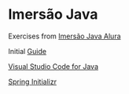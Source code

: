 # Imersão Java

Exercises from [Imersão Java Alura](https://www.alura.com.br/imersao-java)

Initial [Guide](https://grupoalura.notion.site/Imers-o-Java-2-Edi-o-Guia-do-Mergulho-69e40005601f4d089a9add98251197de)

[Visual Studio Code for Java](https://code.visualstudio.com/docs/languages/java#_install-visual-studio-code-for-java)

[Spring Initializr](https://start.spring.io/)
